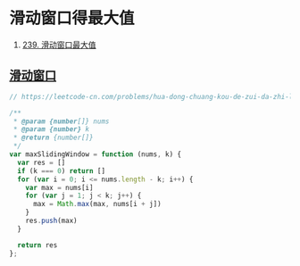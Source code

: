 # 滑动窗口得最大值

1. [239. 滑动窗口最大值](https://leetcode-cn.com/problems/sliding-window-maximum/)

## [滑动窗口](https://leetcode-cn.com/tag/sliding-window/) 

```js
// https://leetcode-cn.com/problems/hua-dong-chuang-kou-de-zui-da-zhi-lcof/

/**
 * @param {number[]} nums
 * @param {number} k
 * @return {number[]}
 */
var maxSlidingWindow = function (nums, k) {
  var res = []
  if (k === 0) return []
  for (var i = 0; i <= nums.length - k; i++) {
    var max = nums[i]
    for (var j = 1; j < k; j++) {
      max = Math.max(max, nums[i + j])
    }
    res.push(max)
  }

  return res
};
```
